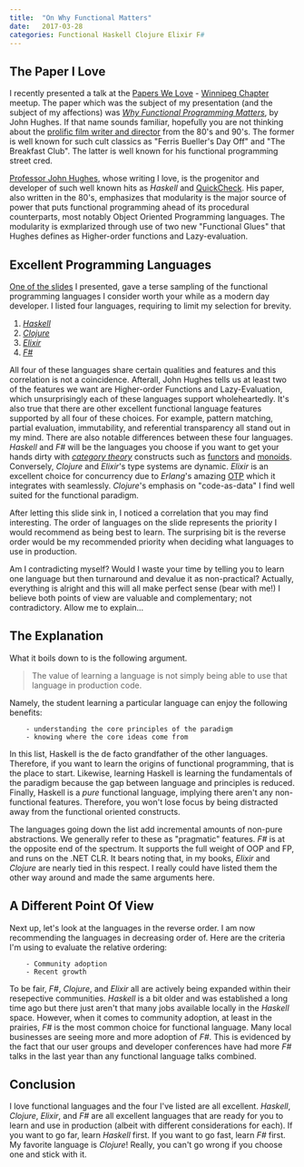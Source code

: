 ```yaml
---
title:  "On Why Functional Matters"
date:   2017-03-28
categories: Functional Haskell Clojure Elixir F#
---
```


## The Paper I Love

I recently presented a talk at the [Papers We Love](http://paperswelove.org/) - [Winnipeg Chapter](http://pwlwpg.ca/) meetup. The paper which was the subject of my presentation (and the subject of my affections) was [_Why Functional Programming Matters_](https://www.cs.kent.ac.uk/people/staff/dat/miranda/whyfp90.pdf), by John Hughes.
If that name sounds familiar, hopefully you are not thinking about the [prolific film writer and director](http://www.imdb.com/name/nm0000455/) from the 80's and 90's. The former is well known for such cult classics as "Ferris Bueller's Day Off"
and "The Breakfast Club". The latter is well known for his functional programming street cred.

[Professor John Hughes](http://www.cse.chalmers.se/~rjmh/), whose writing I love, is the progenitor and developer of such well known hits as _Haskell_ and [QuickCheck](http://www.cse.chalmers.se/~rjmh/QuickCheck/). His paper, also written in the 80's, emphasizes that modularity is the major
source of power that puts functional programming ahead of its procedural counterparts, most notably Object Oriented Programming languages. The modularity is exmplarized through use of two new "Functional Glues" that Hughes
defines as Higher-order functions and Lazy-evaluation.


## Excellent Programming Languages

[One of the slides](https://andrewsinclair.github.io/PWL-WhyFP/#/41) I presented, gave a terse sampling of the functional programming languages I consider worth your while as a modern day developer. I listed four languages, requiring to limit my selection for brevity.
   1. [_Haskell_](https://www.haskell.org/)
   2. [_Clojure_](https://clojure.org/)
   3. [_Elixir_](http://elixir-lang.org/)
   4. [_F#_](http://fsharp.org/)

All four of these languages share certain qualities and features and this correlation is not a coincidence. Afterall, John Hughes tells us at least two of the features we want are
Higher-order Functions and Lazy-Evaluation, which unsurprisingly each of these languages support wholeheartedly. It's also true that there are other excellent functional language features supported by all four of these choices.
For example, pattern matching, partial evaluation, immutability, and referential transparency all stand out in my mind.
There are also notable differences between these four languages. _Haskell_ and _F#_ will be the languages you choose if you want to get your hands dirty with [_category theory_](https://en.wikipedia.org/wiki/Category_theory) constructs such as [functors](https://wiki.haskell.org/Functor) and [monoids](https://wiki.haskell.org/Monoid). Conversely, _Clojure_ and _Elixir_'s type systems
are dynamic. _Elixir_ is an excellent choice for concurrency due to _Erlang_'s amazing [OTP](https://en.wikipedia.org/wiki/Open_Telecom_Platform) which it integrates with seamlessly. _Clojure_'s emphasis on "code-as-data" I find well suited for the functional paradigm.

After letting this slide sink in, I noticed a correlation that you may find interesting. The order of languages on the slide represents the priority I would recommend as being best to learn.
The surprising bit is the reverse order would be my recommended priority when deciding what languages to use in production.

Am I contradicting myself? Would I waste your time by telling you to learn one language but then turnaround and devalue it as non-practical?
Actually, everything is alright and this will all make perfect sense (bear with me!) I believe both points of view are valuable and complementary; not contradictory. Allow me to explain...


## The Explanation

What it boils down to is the following argument.
> The value of learning a language is not simply being able to use that language in production code.


Namely, the student learning a particular language can enjoy the following benefits:
```
	- understanding the core principles of the paradigm
    - knowing where the core ideas come from
```

In this list, Haskell is the de facto grandfather of the other languages. Therefore, if you want to learn the origins of functional programming, that is the place to start. Likewise, learning Haskell is learning the fundamentals of the paradigm because
the gap between language and principles is reduced. Finally, Haskell is a *pure* functional language, implying there aren't any non-functional features. Therefore, you won't lose focus by being distracted away from the functional oriented constructs.

The languages going down the list add incremental amounts of non-pure abstractions. We generally refer to these as "pragmatic" features. _F#_ is at the opposite end of the spectrum. It supports the full weight of OOP and FP, and runs on the .NET CLR.
It bears noting that, in my books, _Elixir_ and _Clojure_ are nearly tied in this respect. I really could have listed them the other way around and made the same arguments here.

## A Different Point Of View

Next up, let's look at the languages in the reverse order. I am now recommending the languages in decreasing order of. Here are the criteria I'm using to evaluate the relative ordering:
```
    - Community adoption
    - Recent growth
```

To be fair, _F#_, _Clojure_, and _Elixir_ all are actively being expanded within their resepective communities. _Haskell_ is a bit older and was established a long time ago but there just aren't that many jobs available locally in the _Haskell_ space. However, when it comes to community adoption, at least in the prairies, _F#_ is the most common choice for functional language. Many local businesses are seeing more and more adoption of _F#_. This is evidenced by the fact that our user groups and developer conferences have had more _F#_ talks in the last year than any functional language talks combined.


## Conclusion

I love functional languages and the four I've listed are all excellent. _Haskell_, _Clojure_, _Elixir_, and _F#_ are all excellent languages that are ready for you to learn and use in production (albeit with different considerations for each). If you want to go far, learn _Haskell_ first. If you want to go fast, learn _F#_ first. My favorite language is _Clojure_! Really, you can't go wrong if you choose one and stick with it.



